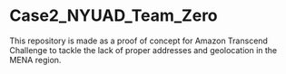 # Case2_NYUAD_Team_Zero

This repository is made as a  proof of concept for Amazon Transcend Challenge to tackle the lack of proper addresses and geolocation in the MENA region. 
